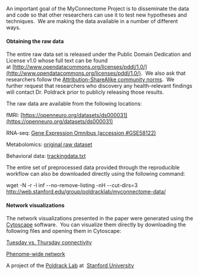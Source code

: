 
An important goal of the MyConnectome Project is to disseminate the data and code so that other researchers can use it to test new hypotheses and techniques.  We are making the data available in a number of different ways.


#### Obtaining the raw data

The entire raw data set is released under the Public Domain Dedication and License v1.0 whose full text can be found at [http://www.opendatacommons.org/licenses/pddl/1.0/](http://www.opendatacommons.org/licenses/pddl/1.0/).  We also ask that researchers follow the [Attribution-ShareAlike community norms](http://opendatacommons.org/norms/odc-by-sa/).  We further request that researchers who discovery any health-relevant findings will contact Dr. Poldrack prior to publicly releasing those results.

The raw data are available from the following locations:

fMRI: [https://openneuro.org/datasets/ds000031](https://openneuro.org/datasets/ds000031)

RNA-seq: [Gene Expression Omnibus (accession #GSE58122)](http://www.ncbi.nlm.nih.gov/geo/query/acc.cgi?token=yfqzaooshpijdsn&acc=GSE58122)

Metabolomics: [original raw dataset](http://web.stanford.edu/group/poldracklab/myconnectome-data/metabolomics/metabolomics_raw_data.xlsx)

Behavioral data: [trackingdata.txt](http://web.stanford.edu/group/poldracklab/myconnectome-data/base/behavior/trackingdata.txt)

The entire set of preprocessed data provided through the reproducible workflow can also be downloaded directly using the following command:

wget -N -r -l inf --no-remove-listing -nH --cut-dirs=3 http://web.stanford.edu/group/poldracklab/myconnectome-data/


#### Network visualizations

The network visualizations presented in the paper were generated using the [Cytoscape](http://www.cytoscape.org/) software.  You can visualize them directly by downloading the following files and opening them in Cytoscape:

[Tuesday vs. Thursday connectivity](http://web.stanford.edu/group/poldracklab/myconnectome-data/cytoscape/tuesthurs_connectivity.cys)

[Phenome-wide network](http://web.stanford.edu/group/poldracklab/myconnectome-data/cytoscape/phenome_wide_graph.cys)

A project of the [Poldrack Lab](http://www.poldracklab.org) at  [Stanford University](http://www.stanford.edu)
